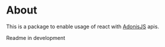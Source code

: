 # About

This is a package to enable usage of react with [AdonisJS](https://adonisjs.com/) apis.

Readme in development